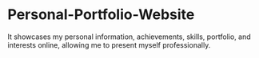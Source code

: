 # Personal-Portfolio-Website
It showcases my personal information, achievements, skills, portfolio, and interests online, allowing me to present myself professionally.
